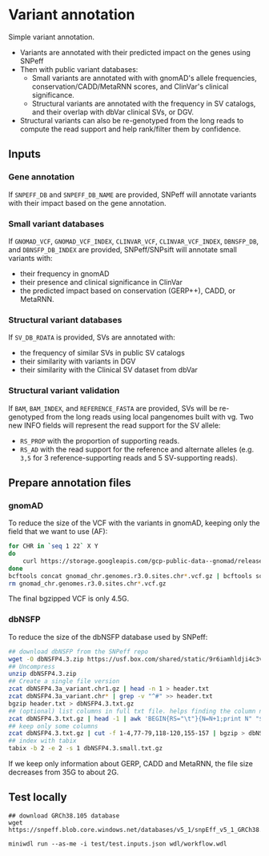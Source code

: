 # Variant annotation

Simple variant annotation.

- Variants are annotated with their predicted impact on the genes using SNPeff
- Then with public variant databases:
    - Small variants are annotated with with gnomAD's allele frequencies, conservation/CADD/MetaRNN scores, and ClinVar's clinical significance.
    - Structural variants are annotated with the frequency in SV catalogs, and their overlap with dbVar clinical SVs, or DGV.
- Structural variants can also be re-genotyped from the long reads to compute the read support and help rank/filter them by confidence.

## Inputs

### Gene annotation

If `SNPEFF_DB` and `SNPEFF_DB_NAME` are provided, SNPeff will annotate variants with their impact based on the gene annotation.

### Small variant databases

If `GNOMAD_VCF`, `GNOMAD_VCF_INDEX`, `CLINVAR_VCF`, `CLINVAR_VCF_INDEX`, `DBNSFP_DB`, and `DBNSFP_DB_INDEX` are provided, SNPeff/SNPsift will annotate small variants with:

- their frequency in gnomAD
- their presence and clinical significance in ClinVar
- the predicted impact based on conservation (GERP++), CADD, or MetaRNN.

### Structural variant databases

If `SV_DB_RDATA` is provided, SVs are annotated with:

- the frequency of similar SVs in public SV catalogs
- their similarity with variants in DGV
- their similarity with the Clinical SV dataset from dbVar

### Structural variant validation

If `BAM`, `BAM_INDEX`, and `REFERENCE_FASTA` are provided, SVs will be re-genotyped from the long reads using local pangenomes built with vg.
Two new INFO fields will represent the read support for the SV allele:

- `RS_PROP` with the proportion of supporting reads.
- `RS_AD` with the read support for the reference and alternate alleles (e.g. `3,5` for 3 reference-supporting reads and 5 SV-supporting reads).

## Prepare annotation files

### gnomAD

To reduce the size of the VCF with the variants in gnomAD, keeping only the field that we want to use (AF):

```sh
for CHR in `seq 1 22` X Y
do
    curl https://storage.googleapis.com/gcp-public-data--gnomad/release/3.0/vcf/genomes/gnomad.genomes.r3.0.sites.chr${CHR}.vcf.bgz | zcat | bcftools annotate -x ^INFO/AF,ID,FILTER,QUAL -e 'FILTER~"AC0"' -Oz -o gnomad_chr.genomes.r3.0.sites.chr${CHR}.vcf.gz
done
bcftools concat gnomad_chr.genomes.r3.0.sites.chr*.vcf.gz | bcftools sort -Oz -o gnomad.genomes.r3.0.sites.small.vcf.bgz -m 3G
rm gnomad_chr.genomes.r3.0.sites.chr*.vcf.gz
```

The final bgzipped VCF is only 4.5G. 

### dbNSFP

To reduce the size of the dbNSFP database used by SNPeff:

```sh
## download dbNSFP from the SNPeff repo
wget -O dbNSFP4.3.zip https://usf.box.com/shared/static/9r6iamhldji4c3vodwebh3947vgrvsng
## Uncompress
unzip dbNSFP4.3.zip
## Create a single file version
zcat dbNSFP4.3a_variant.chr1.gz | head -n 1 > header.txt
zcat dbNSFP4.3a_variant.chr* | grep -v "^#" >> header.txt
bgzip header.txt > dbNSFP4.3.txt.gz
## (optional) list columns in full txt file. helps finding the column numbers 
zcat dbNSFP4.3.txt.gz | head -1 | awk 'BEGIN{RS="\t"}{N=N+1;print N" "$0}' | less
## keep only some columns
zcat dbNSFP4.3.txt.gz | cut -f 1-4,77-79,118-120,155-157 | bgzip > dbNSFP4.3.small.txt.gz
## index with tabix
tabix -b 2 -e 2 -s 1 dbNSFP4.3.small.txt.gz
```

If we keep only information about GERP, CADD and MetaRNN, the file size decreases from 35G to about 2G.

## Test locally

```
## download GRCh38.105 database
wget https://snpeff.blob.core.windows.net/databases/v5_1/snpEff_v5_1_GRCh38.105.zip

miniwdl run --as-me -i test/test.inputs.json wdl/workflow.wdl
```
